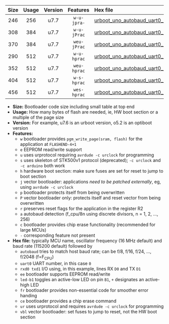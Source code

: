 |Size|Usage|Version|Features|Hex file|
|:-:|:-:|:-:|:-:|:--|
|246|256|u7.7|`w-u-jpra-`|[urboot_uno_autobaud_uart0_rxd0_txd1_led+b5_ur_vbl.hex](https://raw.githubusercontent.com/stefanrueger/urboot.hex/main/boards/uno/autobaud/urboot_uno_autobaud_uart0_rxd0_txd1_led+b5_ur_vbl.hex)|
|308|384|u7.7|`w-u-jPrac`|[urboot_uno_autobaud_uart0_rxd0_txd1_led+b5_fr_ce_ur_vbl.hex](https://raw.githubusercontent.com/stefanrueger/urboot.hex/main/boards/uno/autobaud/urboot_uno_autobaud_uart0_rxd0_txd1_led+b5_fr_ce_ur_vbl.hex)|
|370|384|u7.7|`weu-jPrac`|[urboot_uno_autobaud_uart0_rxd0_txd1_ee_led+b5_fr_ce_ur_vbl.hex](https://raw.githubusercontent.com/stefanrueger/urboot.hex/main/boards/uno/autobaud/urboot_uno_autobaud_uart0_rxd0_txd1_ee_led+b5_fr_ce_ur_vbl.hex)|
|290|512|u7.7|`w-u-hprac`|[urboot_uno_autobaud_uart0_rxd0_txd1_led+b5_fr_ce_ur.hex](https://raw.githubusercontent.com/stefanrueger/urboot.hex/main/boards/uno/autobaud/urboot_uno_autobaud_uart0_rxd0_txd1_led+b5_fr_ce_ur.hex)|
|352|512|u7.7|`weu-hprac`|[urboot_uno_autobaud_uart0_rxd0_txd1_ee_led+b5_fr_ce_ur.hex](https://raw.githubusercontent.com/stefanrueger/urboot.hex/main/boards/uno/autobaud/urboot_uno_autobaud_uart0_rxd0_txd1_ee_led+b5_fr_ce_ur.hex)|
|404|512|u7.7|`w-s-hprac`|[urboot_uno_autobaud_uart0_rxd0_txd1_led+b5_fr_ce.hex](https://raw.githubusercontent.com/stefanrueger/urboot.hex/main/boards/uno/autobaud/urboot_uno_autobaud_uart0_rxd0_txd1_led+b5_fr_ce.hex)|
|456|512|u7.7|`wes-hprac`|[urboot_uno_autobaud_uart0_rxd0_txd1_ee_led+b5_fr_ce.hex](https://raw.githubusercontent.com/stefanrueger/urboot.hex/main/boards/uno/autobaud/urboot_uno_autobaud_uart0_rxd0_txd1_ee_led+b5_fr_ce.hex)|

- **Size:** Bootloader code size including small table at top end
- **Usage:** How many bytes of flash are needed, ie, HW boot section or a multiple of the page size
- **Version:** For example, u7.6 is an urboot version, o5.2 is an optiboot version
- **Features:**
  + `w` bootloader provides `pgm_write_page(sram, flash)` for the application at `FLASHEND-4+1`
  + `e` EEPROM read/write support
  + `u` uses urprotocol requiring `avrdude -c urclock` for programming
  + `s` uses skeleton of STK500v1 protocol (deprecated); `-c urclock` and `-c arduino` both work
  + `h` hardware boot section: make sure fuses are set for reset to jump to boot section
  + `j` vector bootloader: applications *need to be patched externally*, eg, using `avrdude -c urclock`
  + `p` bootloader protects itself from being overwritten
  + `P` vector bootloader only: protects itself and reset vector from being overwritten
  + `r` preserves reset flags for the application in the register R2
  + `a` autobaud detection (f_cpu/8n using discrete divisors, n = 1, 2, ..., 256)
  + `c` bootloader provides chip erase functionality (recommended for large MCUs)
  + `-` corresponding feature not present
- **Hex file:** typically MCU name, oscillator frequency (16 MHz default) and baud rate (115200 default) followed by
  + `autobaud` tries to match host baud rate; can be f/8, f/16, f/24, ..., f/2048 (f=F<sub>CPU</sub>)
  + `uart0` UART number, in this case `0`
  + `rxd0 txd1` I/O using, in this example, lines RX `D0` and TX `D1`
  + `ee` bootloader supports EEPROM read/write
  + `led-b1` toggles an active-low LED on pin `B1`, `+` designates an active-high LED
  + `fr` bootloader provides non-essential code for smoother error handing
  + `ce` bootloader provides a chip erase command
  + `ur` uses urprotocol and requires `avrdude -c urclock` for programming
  + `vbl` vector bootloader: set fuses to jump to reset, not the HW boot section
